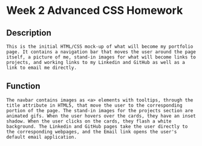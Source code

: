 # Week 2 Advanced CSS Homework

## Description
    This is the initial HTML/CSS mock-up of what will become my portfolio page. It contains a navigation bar that moves the user around the page itself, a picture of me, stand-in images for what will become links to projects, and working links to my Linkedin and GitHub as well as a link to email me directly.

## Function
    The navbar contains images as <a> elements with tooltips, through the title attribute in HTML5, that move the user to the corresponding portion of the page. The stand-in images for the projects section are animated gifs. When the user hovers over the cards, they have an inset shadow. When the user clicks on the cards, they flash a white background. The Linkedin and GitHub pages take the user directly to the corresponding webpages, and the Email link opens the user's default email application.

